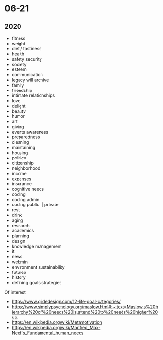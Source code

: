 # 06-21

## 2020

* fitness
* weight
* diet / tastiness
* health
* safety security
* society
* esteem
* communication
* legacy will archive
* family
* friendship
* intimate relationships
* love
* delight
* beauty
* humor
* art
* giving
* events awareness
* preparedness
* cleaning
* maintaining
* housing
* politics
* citizenship
* neighborhood
* income
* expenses
* insurance
* cognitive needs
* coding
* coding admin
* coding public || private
* rest
* drink
* aging
* research
* academics
* planning
* design
* knowledge management
* it
* news
* webmin
* environment sustainability
* futures
* history
* defining goals strategies


Of interest

* https://www.glidedesign.com/12-life-goal-categories/
* https://www.simplypsychology.org/maslow.html#:~:text=Maslow's%20hierarchy%20of%20needs%20is,attend%20to%20needs%20higher%20up.
* https://en.wikipedia.org/wiki/Metamotivation
* https://en.wikipedia.org/wiki/Manfred_Max-Neef's_Fundamental_human_needs


